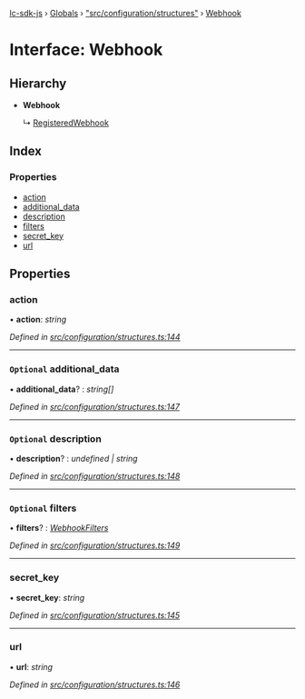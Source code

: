 [lc-sdk-js](../README.md) › [Globals](../globals.md) › ["src/configuration/structures"](../modules/_src_configuration_structures_.md) › [Webhook](_src_configuration_structures_.webhook.md)

# Interface: Webhook

## Hierarchy

* **Webhook**

  ↳ [RegisteredWebhook](_src_configuration_structures_.registeredwebhook.md)

## Index

### Properties

* [action](_src_configuration_structures_.webhook.md#action)
* [additional_data](_src_configuration_structures_.webhook.md#optional-additional_data)
* [description](_src_configuration_structures_.webhook.md#optional-description)
* [filters](_src_configuration_structures_.webhook.md#optional-filters)
* [secret_key](_src_configuration_structures_.webhook.md#secret_key)
* [url](_src_configuration_structures_.webhook.md#url)

## Properties

###  action

• **action**: *string*

*Defined in [src/configuration/structures.ts:144](https://github.com/livechat/lc-sdk-js/blob/5281c0a/src/configuration/structures.ts#L144)*

___

### `Optional` additional_data

• **additional_data**? : *string[]*

*Defined in [src/configuration/structures.ts:147](https://github.com/livechat/lc-sdk-js/blob/5281c0a/src/configuration/structures.ts#L147)*

___

### `Optional` description

• **description**? : *undefined | string*

*Defined in [src/configuration/structures.ts:148](https://github.com/livechat/lc-sdk-js/blob/5281c0a/src/configuration/structures.ts#L148)*

___

### `Optional` filters

• **filters**? : *[WebhookFilters](_src_configuration_structures_.webhookfilters.md)*

*Defined in [src/configuration/structures.ts:149](https://github.com/livechat/lc-sdk-js/blob/5281c0a/src/configuration/structures.ts#L149)*

___

###  secret_key

• **secret_key**: *string*

*Defined in [src/configuration/structures.ts:145](https://github.com/livechat/lc-sdk-js/blob/5281c0a/src/configuration/structures.ts#L145)*

___

###  url

• **url**: *string*

*Defined in [src/configuration/structures.ts:146](https://github.com/livechat/lc-sdk-js/blob/5281c0a/src/configuration/structures.ts#L146)*
